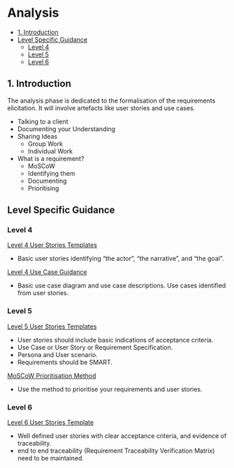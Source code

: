 # Analysis <!-- omit in toc -->

- [1. Introduction](#1-introduction)
- [Level Specific Guidance](#level-specific-guidance)
  - [Level 4 ](#level-4)
  - [Level 5 ](#level-5)
  - [Level 6 ](#level-6)

## 1. Introduction

The analysis phase is dedicated to the formalisation of the requirements elicitation.
It will involve artefacts like user stories and use cases.

- Talking to a client  
- Documenting your Understanding  
- Sharing Ideas  
  - Group Work  
  - Individual Work
- What is a requirement?
  - MoSCoW
  - Identifying them
  - Documenting
  - Prioritising

## Level Specific Guidance

### Level 4

[Level 4 User Stories Templates](level4/level-4-user-stories.md)
- Basic user stories identifying “the actor”, “the narrative”, and “the goal”.

[Level 4 Use Case Guidance](level4/level_4_use_case_guidance.md)
- Basic use case diagram and use case descriptions. Use cases identified from user stories.

### Level 5

[Level 5 User Stories Templates](level5/level-5-user-stories.md)
- User stories should include basic indications of acceptance criteria.
- Use Case or User Story or Requirement Specification.
- Persona and User scenario.
- Requirements should be SMART.

[MoSCoW Prioritisation Method](level5/moscow_prioritisation_method.md)
- Use the method to prioritise your requirements and user stories.

### Level 6

[Level 6 User Stories Template](level6/level-6-user-stories.md)
- Well defined user stories with clear acceptance criteria, and evidence of traceability.
- end to end traceability (Requirement Traceability Verification Matrix) need to be maintained.

